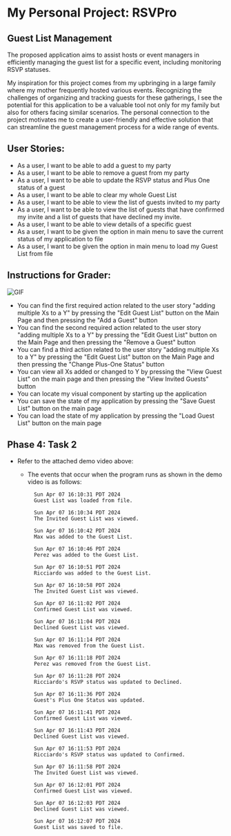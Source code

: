 # My Personal Project: RSVPro

## Guest List Management

The proposed application aims to assist hosts or event managers
in efficiently managing the guest list for a specific event, 
including monitoring RSVP statuses. 

My inspiration for this
project comes from my upbringing in a large family where my 
mother frequently hosted various events. Recognizing the challenges
of organizing and tracking guests for these gatherings, I see the 
potential for this application to be a valuable tool not only for my 
family but also for others facing similar scenarios. The personal
connection to the project motivates me to create a user-friendly 
and effective solution that can streamline the guest management
process for a wide range of events.

## User Stories:
- As a user, I want to be able to add a guest to my party
- As a user, I want to be able to remove a guest from my party
- As a user, I want to be able to update the RSVP status and Plus One status of a guest
- As a user, I want to be able to clear my whole Guest List
- As a user, I want to be able to view the list of guests invited to my party
- As a user, I want to be able to view the list of guests that have confirmed my invite
  and a list of guests that have declined my invite. 
- As a user, I want to be able to view details of a specific guest
- As a user, I want to be given the option in main menu to save the current status of my application to file
- As a user, I want to be given the option in main menu to load my Guest List from file

## Instructions for Grader:
![GIF](data/GIF_CPSC210_PROEJCT_DEMO.gif)
- You can find the first required action related to the user story "adding multiple Xs to a Y"
  by pressing the "Edit Guest List" button on the Main Page and then pressing the "Add a Guest" button
- You can find the second required action related to the user story "adding multiple Xs to a Y"
  by pressing the "Edit Guest List" button on the Main Page and then pressing the "Remove a Guest" button
- You can find a third action related to the user story "adding multiple Xs to a Y" by pressing the
  "Edit Guest List" button on the Main Page and then pressing the "Change Plus-One Status" button
- You can view all Xs added or changed to Y by pressing the "View Guest List" on the main page and then
  pressing the "View Invited Guests" button
- You can locate my visual component by starting up the application
- You can save the state of my application by pressing the "Save Guest List" button on the main page
- You can load the state of my application by pressing the "Load Guest List" button on the main page

## Phase 4: Task 2
- Refer to the attached demo video above: 
    - The events that occur when the program runs as shown in the
      demo video is as follows: 
  

            Sun Apr 07 16:10:31 PDT 2024
            Guest List was loaded from file.
    
            Sun Apr 07 16:10:34 PDT 2024
            The Invited Guest List was viewed.
    
            Sun Apr 07 16:10:42 PDT 2024
            Max was added to the Guest List.
    
            Sun Apr 07 16:10:46 PDT 2024
            Perez was added to the Guest List.
            
            Sun Apr 07 16:10:51 PDT 2024
            Ricciardo was added to the Guest List.
            
            Sun Apr 07 16:10:58 PDT 2024
            The Invited Guest List was viewed.

            Sun Apr 07 16:11:02 PDT 2024
            Confirmed Guest List was viewed.
    
            Sun Apr 07 16:11:04 PDT 2024
            Declined Guest List was viewed.
            
            Sun Apr 07 16:11:14 PDT 2024
            Max was removed from the Guest List.
    
            Sun Apr 07 16:11:18 PDT 2024
            Perez was removed from the Guest List.
    
            Sun Apr 07 16:11:28 PDT 2024
            Ricciardo's RSVP status was updated to Declined.
    
            Sun Apr 07 16:11:36 PDT 2024
            Guest's Plus One Status was updated.
    
            Sun Apr 07 16:11:41 PDT 2024
            Confirmed Guest List was viewed.
            
            Sun Apr 07 16:11:43 PDT 2024
            Declined Guest List was viewed.
            
            Sun Apr 07 16:11:53 PDT 2024
            Ricciardo's RSVP status was updated to Confirmed.
    
            Sun Apr 07 16:11:58 PDT 2024
            The Invited Guest List was viewed.
            
            Sun Apr 07 16:12:01 PDT 2024
            Confirmed Guest List was viewed.
    
            Sun Apr 07 16:12:03 PDT 2024
            Declined Guest List was viewed.
            
            Sun Apr 07 16:12:07 PDT 2024
            Guest List was saved to file.
